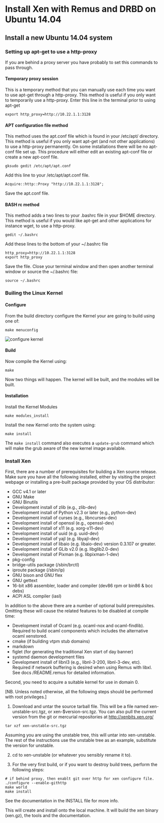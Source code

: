 # Install Xen with Remus and DRBD on Ubuntu 14.04

## Install a new Ubuntu 14.04 system

### Setting up apt-get to use a http-proxy
If you are behind a proxy server you have probably to set this commands to pass through.

#### Temporary proxy session
This is a temporary method that you can manually use each time you want to use apt-get through a http-proxy. This method is useful if you only want to temporarily use a http-proxy.
Enter this line in the terminal prior to using apt-get

```
export http_proxy=http://10.22.1.1:3128
```

#### APT configuration file method
This method uses the apt.conf file which is found in your /etc/apt/ directory. This method is useful if you only want apt-get (and not other applications) to use a http-proxy permanently.
On some installations there will be no apt-conf file set up. This procedure will either edit an existing apt-conf file or create a new apt-conf file.
```
gksudo gedit /etc/apt/apt.conf
```

Add this line to your /etc/apt/apt.conf file.

```
Acquire::http::Proxy "http://10.22.1.1:3128";
```

Save the apt.conf file.

#### BASH rc method
This method adds a two lines to your .bashrc file in your $HOME directory. This method is useful if you would like apt-get and other applications for instance wget, to use a http-proxy.
```
gedit ~/.bashrc
```

Add these lines to the bottom of your ~/.bashrc file
```
http_proxy=http://10.22.1.1:3128
export http_proxy
```

Save the file. Close your terminal window and then open another terminal window or source the ~/.bashrc file:
```
source ~/.bashrc
```

### Builing the Linux Kernel

#### Configure 
From the build directory configure the Kernel your are going to build using one of:
```
make menuconfig
```
![configure kernel](https://github.com/wangchenghku/Remus/blob/master/.resources/config%20kernel.png)

#### Build

Now compile the Kernel using:
```
make
``` 
Now two things will happen. The kernel will be built, and the modules will be built.

#### Installation
Install the Kernel Modules
```
make modules_install
```
Install the new Kernel onto the system using:
```
make install
```

The `make install` command also executes a `update-grub` command which will make the grub aware of the new kernel image available.

### Install Xen

First, there are a number of prerequisites for building a Xen source release. Make sure you have all the following installed, either by visiting the project webpage or installing a pre-built package provided by your OS distributor:
* GCC v4.1 or later
* GNU Make
* GNU Binutils
* Development install of zlib (e.g., zlib-dev)
* Development install of Python v2.3 or later (e.g., python-dev)
* Development install of curses (e.g., libncurses-dev)
* Development install of openssl (e.g., openssl-dev)
* Development install of x11 (e.g. xorg-x11-dev)
* Development install of uuid (e.g. uuid-dev)
* Development install of yajl (e.g. libyajl-dev)
* Development install of libaio (e.g. libaio-dev) version 0.3.107 or greater.
* Development install of GLib v2.0 (e.g. libglib2.0-dev)
* Development install of Pixman (e.g. libpixman-1-dev)
* pkg-config
* bridge-utils package (/sbin/brctl)
* iproute package (/sbin/ip)
* GNU bison and GNU flex
* GNU gettext
* 16-bit x86 assembler, loader and compiler (dev86 rpm or bin86 & bcc debs)
* ACPI ASL compiler (iasl)

In addition to the above there are a number of optional build prerequisites. Omitting these will cause the related features to be disabled at compile time:
* Development install of Ocaml (e.g. ocaml-nox and ocaml-findlib). Required to build ocaml components which includes the alternative ocaml xenstored.
* cmake (if building vtpm stub domains)
* markdown
* figlet (for generating the traditional Xen start of day banner)
* systemd daemon development files
* Development install of libnl3 (e.g., libnl-3-200, libnl-3-dev, etc).  Required if network buffering is desired when using Remus with libxl. See docs /README.remus for detailed information.

Second, you need to acquire a suitable kernel for use in domain 0.

[NB. Unless noted otherwise, all the following steps should be performed with root privileges.]

1. Download and untar the source tarball file. This will be a file named xen-unstable-src.tgz, or xen-$version-src.tgz. You can also pull the current version from the git or mercurial repositories at http://xenbits.xen.org/
```
tar xzf xen-unstable-src.tgz
```
Assuming you are using the unstable tree, this will untar into xen-unstable. The rest of the instructions use the unstable tree as an example, substitute the version for unstable.

2. cd to xen-unstable (or whatever you sensibly rename it to).

3. For the very first build, or if you want to destroy build trees, perform the following steps:
```
# if behind proxy, then enablt git over http for xen configure file.
./configure --enable-githttp
make world
make install
```
See the documentation in the INSTALL file for more info.

This will create and install onto the local machine. It will build the xen binary (xen.gz), the tools and the documentation.
